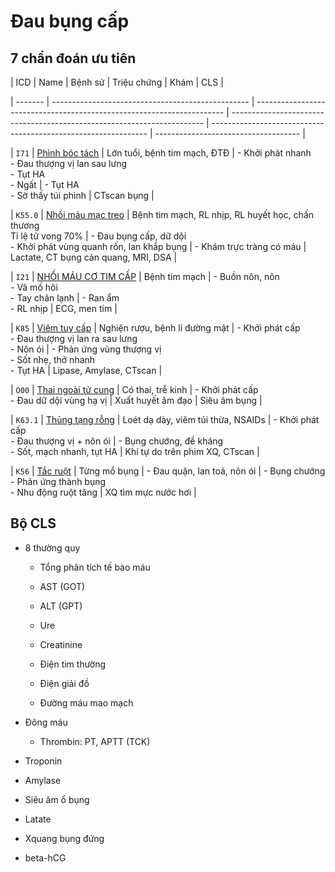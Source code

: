 # Đau bụng cấp  
  
## 7 chẩn đoán ưu tiên  
  
  
| ICD     | Name                                              | Bệnh sử                                                                | Triệu chứng                                                             | Khám                                                           | CLS                                  |  
| ------- | ------------------------------------------------- | ---------------------------------------------------------------------- | ----------------------------------------------------------------------- | -------------------------------------------------------------- | ------------------------------------ |  
| `I71`   | [Phình bóc tách](Ph%C3%ACnh%20b%C3%B3c%20t%C3%A1ch.md)                                | Lớn tuổi, bệnh tim mạch, ĐTĐ                                           | - Khởi phát nhanh<br>- Đau thượng vị lan sau lưng<br>- Tụt HA<br>- Ngất | - Tụt HA<br>- Sờ thấy túi phình                                | CTscan bụng                          |  
| `K55.0` | [Nhồi máu mạc treo](./Acute%20mesenteric%20ischaemia.md) | Bệnh tim mạch, RL nhịp, RL huyết học, chấn thương<br>Tỉ lệ tử vong 70% | - Đau bụng cấp, dữ dội<br>- Khởi phát vùng quanh rốn, lan khắp bụng     | - Khám trực tràng có máu                                       | Lactate, CT bụng cản quang, MRI, DSA |  
| `I21`   | [NHỒI MÁU CƠ TIM CẤP](./NH%E1%BB%92I%20M%C3%81U%20C%C6%A0%20TIM%20C%E1%BA%A4P.md)                           | Bệnh tim mạch                                                          | - Buồn nôn, nôn<br>- Vã mồ hôi<br>- Tay chân lạnh                       | - Ran ẩm<br>- RL nhịp                                          | ECG, men tim                         |  
| `K85`   | [Viêm tuỵ cấp](./Vi%C3%AAm%20tu%E1%BB%B5%20c%E1%BA%A5p.md)                                  | Nghiện rượu, bệnh lí đường mật                                         | - Khởi phát cấp<br>- Đau thượng vị lan ra sau lưng<br>- Nôn ói          | - Phản ứng vùng thượng vị<br>- Sốt nhẹ, thở nhanh<br>- Tụt HA  | Lipase, Amylase, CTscan              |  
| `O00`   | [Thai ngoài tử cung](../The%20TRIO/000%20Zettlekasten/UMP/BM%20S%E1%BA%A2N%20-%20PH%E1%BB%A4/41%20-%20Qu%E1%BA%A3n%20l%C3%AD%20thai%203%20th%C3%A1ng%20%C4%91%E1%BA%A7u%20thai%20k%C3%AC/Thai%20ngo%C3%A0i%20t%E1%BB%AD%20cung.md)                            | Có thai, trễ kinh                                                      | - Khởi phát cấp<br>- Đau dữ dội vùng hạ vị                              | Xuất huyết âm đạo                                              | Siêu âm bụng                         |  
| `K63.1` | [Thủng tạng rỗng](Th%E1%BB%A7ng%20t%E1%BA%A1ng%20r%E1%BB%97ng.md)                               | Loét dạ dày, viêm túi thừa, NSAIDs                                     | - Khởi phát cấp<br>- Đau thượng vị + nôn ói                             | - Bụng chướng, đề kháng<br>- Sốt, mạch nhanh, tụt HA           | Khí tự do trên phim XQ, CTscan       |  
| `K56`   | [Tắc ruột](../The%20TRIO/000%20Zettlekasten/UMP/BM%20NGO%E1%BA%A0I%20TQ/T%E1%BA%AEC%20RU%E1%BB%98T.md)                                      | Từng mổ bụng                                                           | - Đau quặn, lan toả, nôn ói                                             | - Bụng chướng<br>- Phản ứng thành bụng<br>- Nhu động ruột tăng | XQ tìm mực nước hơi                  |  
  
  
## Bộ CLS  
- 8 thường quy  
	- Tổng phân tích tế bào máu  
	- AST (GOT)  
	- ALT (GPT)  
	- Ure  
	- Creatinine  
	- Điện tim thường  
	- Điện giải đồ  
	- Đường máu mao mạch  
- Đông máu  
	- Thrombin: PT, APTT (TCK)  
- Troponin  
- Amylase  
- Siêu âm ổ bụng  
- Latate  
- Xquang bụng đứng  
- beta-hCG
